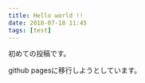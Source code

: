 ```yaml
---
title: Hello world !!
date: 2018-07-18 11:45
tags: [test]
---
```



初めての投稿です。

github pagesに移行しようとしています。